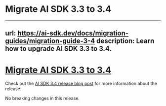 # Migrate AI SDK 3.3 to 3.4


---
url: https://ai-sdk.dev/docs/migration-guides/migration-guide-3-4
description: Learn how to upgrade AI SDK 3.3 to 3.4.
---


# [Migrate AI SDK 3.3 to 3.4](#migrate-ai-sdk-33-to-34)


Check out the [AI SDK 3.4 release blog post](https://vercel.com/blog/ai-sdk-3-4) for more information about the release.

No breaking changes in this release.
